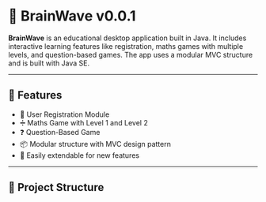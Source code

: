 # 🧠 BrainWave v0.0.1

**BrainWave** is an educational desktop application built in Java. It includes interactive learning features like registration, maths games with multiple levels, and question-based games. The app uses a modular MVC structure and is built with Java SE.

---

## 🚀 Features

- 👤 User Registration Module
- ➗ Maths Game with Level 1 and Level 2
- ❓ Question-Based Game
- 📦 Modular structure with MVC design pattern
- 🧪 Easily extendable for new features

---

## 📂 Project Structure

